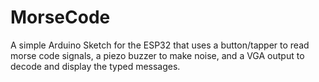 # MorseCode

A simple Arduino Sketch for the ESP32 that uses a button/tapper to read morse code signals, a piezo buzzer to make noise, and a VGA output to decode and display the typed messages.

